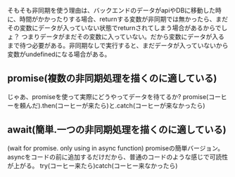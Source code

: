そもそも非同期を使う理由は、バックエンドのデータがapiやDBに移動した時に、時間がかかったりする場合、returnする変数が非同期では無かったら、まだその変数にデータが入っていない状態でreturnされてしまう場合があるからでしょ？
つまりデータがまだその変数に入っていない。だから変数にデータが入るまで待つ必要がある。非同期なしで実行すると、まだデータが入っていないから変数がundefinedになる場合がある。

## promise(複数の非同期処理を描くのに適している)
じゃあ、promiseを使って実際にどうやってデータを待てるか?
promise(コーヒーを頼んだ).then(コーヒーが来たら)と.catch(コーヒーが来なかったら)

## await(簡単.一つの非同期処理を描くのに適している)
(wait for promise. only using in async function)
promiseの簡単バージョン。asyncをコードの前に追加するだけだから、普通のコードのような感じで可読性が上がる。
try(コーヒー来たら)catch(コーヒー来なかったら)
